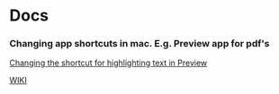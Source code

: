 # Docs

### Changing app shortcuts in mac. E.g. Preview app for pdf's

[Changing the shortcut for highlighting text in Preview](https://apple.stackexchange.com/questions/208638/changing-the-shortcut-for-highlighting-text-in-preview)

[WIKI](https://github.com/pearpages/docs/wiki)

